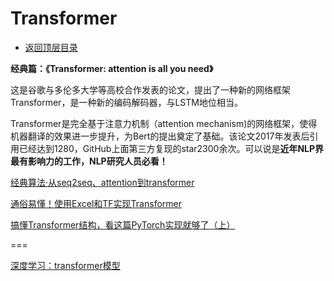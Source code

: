 # Transformer

* [返回顶层目录](../../../SUMMARY.md)





**经典篇：《Transformer: attention is all you need》** 

这是谷歌与多伦多大学等高校合作发表的论文，提出了一种新的网络框架Transformer，是一种新的编码解码器，与LSTM地位相当。

Transformer是完全基于注意力机制（attention mechanism)的网络框架，使得机器翻译的效果进一步提升，为Bert的提出奠定了基础。该论文2017年发表后引用已经达到1280，GitHub上面第三方复现的star2300余次。可以说是**近年NLP界最有影响力的工作，NLP研究人员必看！**



[经典算法·从seq2seq、attention到transformer](https://zhuanlan.zhihu.com/p/54368798)

[通俗易懂！使用Excel和TF实现Transformer](https://mp.weixin.qq.com/s/QRiNGxA-D9MLvv8GPnlhHg)

[搞懂Transformer结构，看这篇PyTorch实现就够了（上）](https://zhuanlan.zhihu.com/p/48731949)



===

[深度学习：transformer模型](https://blog.csdn.net/pipisorry/article/details/84946653)





